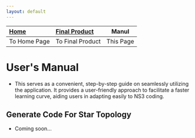 ```yaml
---
layout: default
---
```


| [Home](./index.md) | [Final Product](./appImages.html) | Manul |
|:-------------------|:----------------------------------|----------------------|
| To Home Page       | To Final Product                  | This Page            |

# User's Manual
- This serves as a convenient, step-by-step guide on seamlessly utilizing the application. It provides a user-friendly approach to facilitate a faster learning curve, aiding users in adapting easily to NS3 coding.

## Generate Code For Star Topology
- Coming soon...